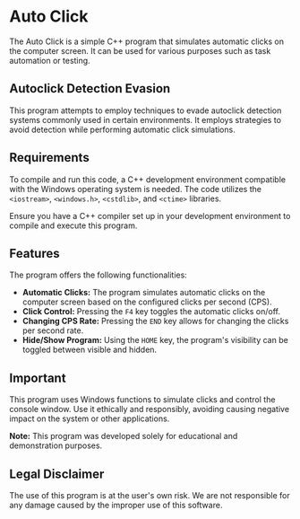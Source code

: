 # Auto Click

The Auto Click is a simple C++ program that simulates automatic clicks on the computer screen. It can be used for various purposes such as task automation or testing.

## Autoclick Detection Evasion

This program attempts to employ techniques to evade autoclick detection systems commonly used in certain environments. It employs strategies to avoid detection while performing automatic click simulations.

## Requirements

To compile and run this code, a C++ development environment compatible with the Windows operating system is needed. The code utilizes the `<iostream>`, `<windows.h>`, `<cstdlib>`, and `<ctime>` libraries.

Ensure you have a C++ compiler set up in your development environment to compile and execute this program.

## Features

The program offers the following functionalities:

- **Automatic Clicks:** The program simulates automatic clicks on the computer screen based on the configured clicks per second (CPS).
- **Click Control:** Pressing the `F4` key toggles the automatic clicks on/off.
- **Changing CPS Rate:** Pressing the `END` key allows for changing the clicks per second rate.
- **Hide/Show Program:** Using the `HOME` key, the program's visibility can be toggled between visible and hidden.

## Important

This program uses Windows functions to simulate clicks and control the console window. Use it ethically and responsibly, avoiding causing negative impact on the system or other applications.

**Note:** This program was developed solely for educational and demonstration purposes.

## Legal Disclaimer

The use of this program is at the user's own risk. We are not responsible for any damage caused by the improper use of this software.